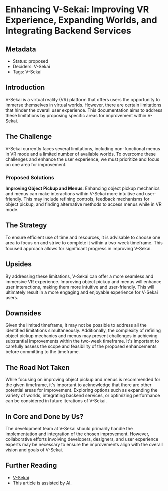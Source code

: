 # Enhancing V-Sekai: Improving VR Experience, Expanding Worlds, and Integrating Backend Services

## Metadata

- Status: proposed
- Deciders: V-Sekai
- Tags: V-Sekai

## Introduction

V-Sekai is a virtual reality (VR) platform that offers users the opportunity to immerse themselves in virtual worlds. However, there are certain limitations that hinder the overall user experience. This documentation aims to address these limitations by proposing specific areas for improvement within V-Sekai.

## The Challenge

V-Sekai currently faces several limitations, including non-functional menus in VR mode and a limited number of available worlds. To overcome these challenges and enhance the user experience, we must prioritize and focus on one area for improvement.

### Proposed Solutions

**Improving Object Pickup and Menus**: Enhancing object pickup mechanics and menus can make interactions within V-Sekai more intuitive and user-friendly. This may include refining controls, feedback mechanisms for object pickup, and finding alternative methods to access menus while in VR mode.

## The Strategy

To ensure efficient use of time and resources, it is advisable to choose one area to focus on and strive to complete it within a two-week timeframe. This focused approach allows for significant progress in improving V-Sekai.

## Upsides

By addressing these limitations, V-Sekai can offer a more seamless and immersive VR experience. Improving object pickup and menus will enhance user interactions, making them more intuitive and user-friendly. This will ultimately result in a more engaging and enjoyable experience for V-Sekai users.

## Downsides

Given the limited timeframe, it may not be possible to address all the identified limitations simultaneously. Additionally, the complexity of refining object pickup mechanics and menus may present challenges in achieving substantial improvements within the two-week timeframe. It's important to carefully assess the scope and feasibility of the proposed enhancements before committing to the timeframe.

## The Road Not Taken

While focusing on improving object pickup and menus is recommended for the given timeframe, it's important to acknowledge that there are other potential areas for improvement. Exploring options such as expanding the variety of worlds, integrating backend services, or optimizing performance can be considered in future iterations of V-Sekai.

## In Core and Done by Us?

The development team at V-Sekai should primarily handle the implementation and integration of the chosen improvement. However, collaborative efforts involving developers, designers, and user experience experts may be necessary to ensure the improvements align with the overall vision and goals of V-Sekai.

## Further Reading

- [V-Sekai](https://v-sekai.org/)
- This article is assisted by AI.
